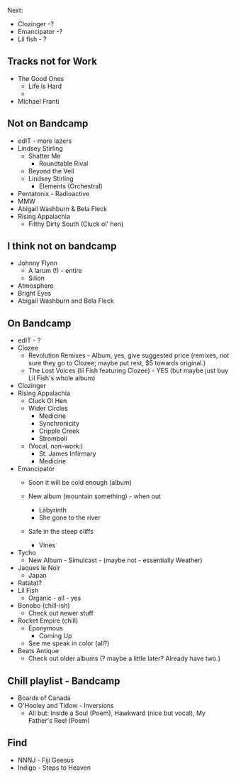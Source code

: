 Next: 
* Clozinger -?
* Emancipator -?
* Lil fish - ?

## Tracks not for Work
* The Good Ones
    * Life is Hard
    * 
* Michael Franti


## Not on Bandcamp
* edIT - more lazers
* Lindsey Stirling
    * Shatter Me
        * Roundtable Rival
    * Beyond the Veil
    * Lindsey Stirling
        * Elements (Orchestral)
* Pentatonix - Radioactive
* MMW
* Abigail Washburn & Bela Fleck
* Rising Appalachia
    * Filthy Dirty South (Cluck ol' hen)

## I think not on bandcamp
* Johnny Flynn
    * A larum (!) - entire
    * Silion
* Atmosphere
* Bright Eyes
* Abigail Washburn and Bela Fleck


## On Bandcamp
* edIT - ?
* Clozee
    * Revolution Remixes - Album, yes, give suggested price (remixes, not sure they go to Clozee; maybe put rest, $5 towards original.)
    * The Lost Voices (lil Fish featuring Clozee) - YES (but maybe just buy Lil Fish's whole album)
* Clozinger
* Rising Appalachia 
    - Cluck Ol Hen
    - Wider Circles
        - Medicine
        - Synchronicity
        - Cripple Creek
        - Stromboli
    * (Vocal, non-work:)
        * St. James Infirmary
        * Medicine
* Emancipator 
    * Soon it will be cold enough (album)
    * New album (mountain something) - when out
        * Labyrinth
        * She gone to the river
        
    * Safe in the steep cliffs
        * Vines
* Tycho
    * New Album - Simulcast - (maybe not - essentially Weather)
* Jaques le Noir 
    * Japan
* Ratatat?
* Lil Fish 
    * Organic - all - yes 
* Bonobo (chill-ish)
    * Check out newer stuff
* Rocket Empire (chill)
    * Eponymous
        - Coming Up
    * See me speak in color (all?)
* Beats Antique
    * Check out older albums (? maybe a little later? Already have two.)

## Chill playlist - Bandcamp

* Boards of Canada
* O'Hooley and Tidow - Inversions
    * All but: Inside a Soul (Poem), Hawkward (nice but vocal), My Father's Reel (Poem)

    
## Find
* NNNJ - Fiji Geesus
* Indigo - Steps to Heaven